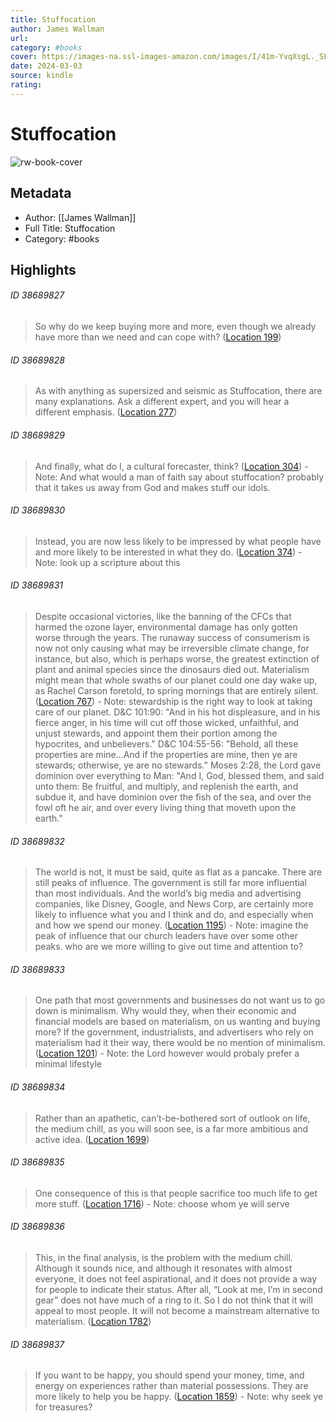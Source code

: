 ```yaml
---
title: Stuffocation
author: James Wallman
url: 
category: #books
cover: https://images-na.ssl-images-amazon.com/images/I/41m-YvqXsgL._SL200_.jpg
date: 2024-03-03
source: kindle
rating:
---
```

# Stuffocation

![rw-book-cover](https://images-na.ssl-images-amazon.com/images/I/41m-YvqXsgL._SL200_.jpg)

## Metadata
- Author: [[James Wallman]]
- Full Title: Stuffocation
- Category: #books

## Highlights
###### ID 38689827
> So why do we keep buying more and more, even though we already have more than we need and can cope with? ([Location 199](https://readwise.io/to_kindle?action=open&asin=B00N6PEP7A&location=199))
    
###### ID 38689828
> As with anything as supersized and seismic as Stuffocation, there are many explanations. Ask a different expert, and you will hear a different emphasis. ([Location 277](https://readwise.io/to_kindle?action=open&asin=B00N6PEP7A&location=277))
    
###### ID 38689829
> And finally, what do I, a cultural forecaster, think? ([Location 304](https://readwise.io/to_kindle?action=open&asin=B00N6PEP7A&location=304))
    - Note: And what would a man of faith say about stuffocation? probably that it takes us away from God and makes stuff our idols.
    
###### ID 38689830
> Instead, you are now less likely to be impressed by what people have and more likely to be interested in what they do. ([Location 374](https://readwise.io/to_kindle?action=open&asin=B00N6PEP7A&location=374))
    - Note: look up a scripture about this
    
###### ID 38689831
> Despite occasional victories, like the banning of the CFCs that harmed the ozone layer, environmental damage has only gotten worse through the years. The runaway success of consumerism is now not only causing what may be irreversible climate change, for instance, but also, which is perhaps worse, the greatest extinction of plant and animal species since the dinosaurs died out. Materialism might mean that whole swaths of our planet could one day wake up, as Rachel Carson foretold, to spring mornings that are entirely silent. ([Location 767](https://readwise.io/to_kindle?action=open&asin=B00N6PEP7A&location=767))
    - Note: stewardship is the right way to look at taking care of our planet. D&C 101:90: "And in his hot displeasure, and in his fierce anger, in his time will cut off those wicked, unfaithful, and unjust stewards, and appoint them their portion among the hypocrites, and unbelievers." D&C 104:55-56: "Behold, all these properties are mine...And if the properties are mine, then ye are stewards; otherwise, ye are no stewards." Moses 2:28, the Lord gave dominion over everything to Man: "And I, God, blessed them, and said unto them: Be fruitful, and multiply, and replenish the earth, and subdue it, and have dominion over the fish of the sea, and over the fowl oft he air, and over every living thing that moveth upon the earth."
    
###### ID 38689832
> The world is not, it must be said, quite as flat as a pancake. There are still peaks of influence. The government is still far more influential than most individuals. And the world’s big media and advertising companies, like Disney, Google, and News Corp, are certainly more likely to influence what you and I think and do, and especially when and how we spend our money. ([Location 1195](https://readwise.io/to_kindle?action=open&asin=B00N6PEP7A&location=1195))
    - Note: imagine the peak of influence that our church leaders have over some other peaks. who are we more willing to give out time and attention to?
    
###### ID 38689833
> One path that most governments and businesses do not want us to go down is minimalism. Why would they, when their economic and financial models are based on materialism, on us wanting and buying more? If the government, industrialists, and advertisers who rely on materialism had it their way, there would be no mention of minimalism. ([Location 1201](https://readwise.io/to_kindle?action=open&asin=B00N6PEP7A&location=1201))
    - Note: the Lord however would probaly prefer a minimal lifestyle
    
###### ID 38689834
> Rather than an apathetic, can’t-be-bothered sort of outlook on life, the medium chill, as you will soon see, is a far more ambitious and active idea. ([Location 1699](https://readwise.io/to_kindle?action=open&asin=B00N6PEP7A&location=1699))
    
###### ID 38689835
> One consequence of this is that people sacrifice too much life to get more stuff. ([Location 1716](https://readwise.io/to_kindle?action=open&asin=B00N6PEP7A&location=1716))
    - Note: choose whom ye will serve
    
###### ID 38689836
> This, in the final analysis, is the problem with the medium chill. Although it sounds nice, and although it resonates with almost everyone, it does not feel aspirational, and it does not provide a way for people to indicate their status. After all, “Look at me, I’m in second gear” does not have much of a ring to it. So I do not think that it will appeal to most people. It will not become a mainstream alternative to materialism. ([Location 1782](https://readwise.io/to_kindle?action=open&asin=B00N6PEP7A&location=1782))
    
###### ID 38689837
> If you want to be happy, you should spend your money, time, and energy on experiences rather than material possessions. They are more likely to help you be happy. ([Location 1859](https://readwise.io/to_kindle?action=open&asin=B00N6PEP7A&location=1859))
    - Note: why seek ye for treasures?
    

